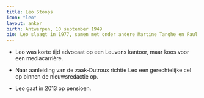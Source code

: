 ```yaml
---
title: Leo Stoops
icon: "leo"
layout: anker
birth: Antwerpen, 10 september 1949
bio: Leo slaagt in 1977, samen met onder andere Martine Tanghe en Paul Jambers, voor het journalistenexamen van de BRT en gaat voor de televisienieuwsdienst werken. Hij presenteert Het Journaal, werkte als verslaggever en eindredacteur.
---
```


* Leo was korte tijd advocaat op een Leuvens kantoor, maar koos voor een mediacarrière.

* Naar aanleiding van de zaak-Dutroux richtte Leo een gerechtelijke cel op binnen de nieuwsredactie op.

* Leo gaat in 2013 op pensioen.
